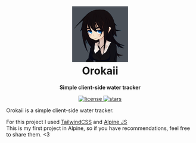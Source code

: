 <h1 align="center"><img src="https://github.com/datwalkerv/Orokaii/blob/main/src/images/4.webp" alt="logo" width=150 /> <br />Orokaii</h1>
<p align="center"><strong>Simple client-side water tracker</strong></p>
<p align="center">
    <a href="https://github.com/datwalkerv/Orokaii/blob/main/LICENSE" target="_blank">
        <img src="https://img.shields.io/github/license/datwalkerv/Orokaii" alt="license">
    </a>
    <a href="https://github.com/datwalkerv/Orokaii/stargazers" target="_blank">
        <img src="https://img.shields.io/github/stars/datwalkerv/Orokaii" alt="stars">
    </a>
</p>

Orokaii is a simple client-side water tracker.

For this project I used [TailwindCSS](https://tailwindcss.com/) and [Alpine JS](https://alpinejs.dev/) <br>
This is my first project in Alpine, so if you have recommendations, feel free to share them. <3
